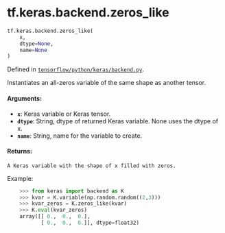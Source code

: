 <div itemscope itemtype="http://developers.google.com/ReferenceObject">
<meta itemprop="name" content="tf.keras.backend.zeros_like" />
<meta itemprop="path" content="Stable" />
</div>

# tf.keras.backend.zeros_like

``` python
tf.keras.backend.zeros_like(
    x,
    dtype=None,
    name=None
)
```



Defined in [`tensorflow/python/keras/backend.py`](https://www.tensorflow.org/code/tensorflow/python/keras/backend.py).

Instantiates an all-zeros variable of the same shape as another tensor.

#### Arguments:

* <b>`x`</b>: Keras variable or Keras tensor.
* <b>`dtype`</b>: String, dtype of returned Keras variable.
         None uses the dtype of x.
* <b>`name`</b>: String, name for the variable to create.


#### Returns:

    A Keras variable with the shape of x filled with zeros.

Example:
```python
    >>> from keras import backend as K
    >>> kvar = K.variable(np.random.random((2,3)))
    >>> kvar_zeros = K.zeros_like(kvar)
    >>> K.eval(kvar_zeros)
    array([[ 0.,  0.,  0.],
           [ 0.,  0.,  0.]], dtype=float32)
```